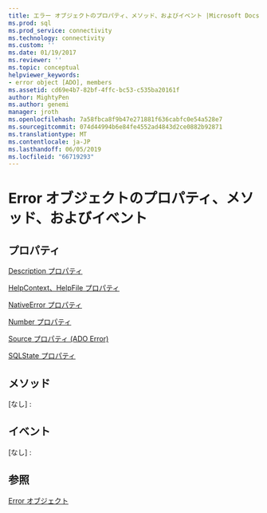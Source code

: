 ```yaml
---
title: エラー オブジェクトのプロパティ、メソッド、およびイベント |Microsoft Docs
ms.prod: sql
ms.prod_service: connectivity
ms.technology: connectivity
ms.custom: ''
ms.date: 01/19/2017
ms.reviewer: ''
ms.topic: conceptual
helpviewer_keywords:
- error object [ADO], members
ms.assetid: cd69e4b7-82bf-4ffc-bc53-c535ba20161f
author: MightyPen
ms.author: genemi
manager: jroth
ms.openlocfilehash: 7a58fbca8f9b47e271881f636cabfc0e54a528e7
ms.sourcegitcommit: 074d44994b6e84fe4552ad4843d2ce0882b92871
ms.translationtype: MT
ms.contentlocale: ja-JP
ms.lasthandoff: 06/05/2019
ms.locfileid: "66719293"
---
```

# <a name="error-object-properties-methods-and-events"></a>Error オブジェクトのプロパティ、メソッド、およびイベント
## <a name="properties"></a>プロパティ  
 [Description プロパティ](../../../ado/reference/ado-api/description-property.md)  
  
 [HelpContext、HelpFile プロパティ](../../../ado/reference/ado-api/helpcontext-helpfile-properties.md)  
  
 [NativeError プロパティ](../../../ado/reference/ado-api/nativeerror-property-ado.md)  
  
 [Number プロパティ](../../../ado/reference/ado-api/number-property-ado.md)  
  
 [Source プロパティ (ADO Error)](../../../ado/reference/ado-api/source-property-ado-error.md)  
  
 [SQLState プロパティ](../../../ado/reference/ado-api/sqlstate-property.md)  
  
## <a name="methods"></a>メソッド  
 [なし] :  
  
## <a name="events"></a>イベント  
 [なし] :  
  
## <a name="see-also"></a>参照  
 [Error オブジェクト](../../../ado/reference/ado-api/error-object.md)
